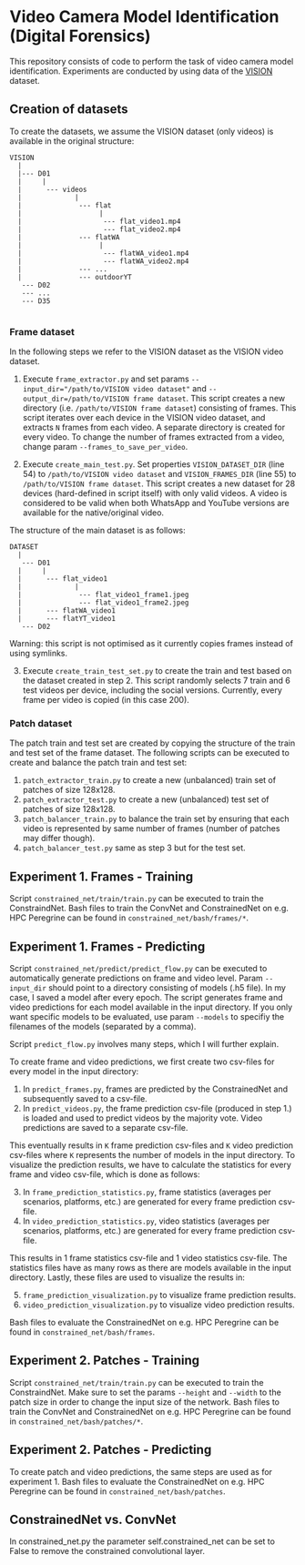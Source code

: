 # Video Camera Model Identification (Digital Forensics)
This repository consists of code to perform the task of video camera model identification. Experiments are conducted by using data of the [VISION](https://lesc.dinfo.unifi.it/it/node/203) dataset.

## Creation of datasets
To create the datasets, we assume the VISION dataset (only videos) is available in the original structure:
```
VISION  
  |  
  |--- D01  
  |     |  
  |      --- videos  
  |             |  
  |              --- flat  
  |                   |  
  |                    --- flat_video1.mp4  
  |                    --- flat_video2.mp4  
  |              --- flatWA  
  |                   |  
  |                    --- flatWA_video1.mp4  
  |                    --- flatWA_video2.mp4  
  |              --- ...  
  |              --- outdoorYT  
   --- D02  
   --- ...  
   --- D35  
   
```

### Frame dataset
In the following steps we refer to the VISION dataset as the VISION video dataset. 

1. Execute `frame_extractor.py` and set params `--input_dir="/path/to/VISION video dataset"` and `--output_dir=/path/to/VISION frame dataset`. This script creates a new directory (i.e. `/path/to/VISION frame dataset`) consisting of frames. This script iterates over each device in the VISION video dataset, and extracts `N` frames from each video. A separate directory is created for every video. To change the number of frames extracted from a video, change param `--frames_to_save_per_video`.

2. Execute `create_main_test.py`. Set properties `VISION_DATASET_DIR` (line 54) to `/path/to/VISION video dataset` and `VISION_FRAMES_DIR` (line 55) to `/path/to/VISION frame dataset`. This script creates a new dataset for 28 devices (hard-defined in script itself) with only valid videos. A video is considered to be valid when both WhatsApp and YouTube versions are available for the native/original video. 

The structure of the main dataset is as follows:
```
DATASET
  |
   --- D01
  |     |
  |      --- flat_video1
  |             |
  |              --- flat_video1_frame1.jpeg
  |              --- flat_video1_frame2.jpeg
  |      --- flatWA_video1
  |      --- flatYT_video1
   --- D02
```

Warning: this script is not optimised as it currently copies frames instead of using symlinks.

3. Execute `create_train_test_set.py` to create the train and test based on the dataset created in step 2. This script randomly selects 7 train and 6 test videos per device, including the social versions. Currently, every frame per video is copied (in this case 200). 

### Patch dataset
The patch train and test set are created by copying the structure of the train and test set of the frame dataset. The following scripts can be executed to create and balance the patch train and test set:

1. `patch_extractor_train.py` to create a new (unbalanced) train set of patches of size 128x128.
2. `patch_extractor_test.py` to create a new (unbalanced) test set of patches of size 128x128.
3. `patch_balancer_train.py` to balance the train set by ensuring that each video is represented by same number of frames (number of patches may differ though).
4. `patch_balancer_test.py` same as step 3 but for the test set.

## Experiment 1. Frames - Training 
Script `constrained_net/train/train.py` can be executed to train the ConstraindNet. Bash files to train the ConvNet and ConstrainedNet on e.g. HPC Peregrine can be found in `constrained_net/bash/frames/*`.

## Experiment 1. Frames - Predicting
Script `constrained_net/predict/predict_flow.py` can be executed to automatically generate predictions on frame and video level. Param `--input_dir` should point to a directory consisting of models (.h5 file). In my case, I saved a model after every epoch. The script generates frame and video predictions for each model available in the input directory. If you only want specific models to be evaluated, use param `--models` to specifiy the filenames of the models (separated by a comma). 

Script `predict_flow.py` involves many steps, which I will further explain. 

To create frame and video predictions, we first create two csv-files for every model in the input directory:

1. In `predict_frames.py`, frames are predicted by the ConstrainedNet and subsequently saved to a csv-file.
2. In `predict_videos.py`, the frame prediction csv-file (produced in step 1.) is loaded and used to predict videos by the majority vote. Video predictions are saved to a separate csv-file.

This eventually results in `K` frame prediction csv-files and `K` video prediction csv-files where `K` represents the number of models in the input directory. To visualize the prediction results, we have to calculate the statistics for every frame and video csv-file, which is done as follows:

3. In `frame_prediction_statistics.py`, frame statistics (averages per scenarios, platforms, etc.) are generated for every frame prediction csv-file.
4. In `video_prediction_statistics.py`, video statistics (averages per scenarios, platforms, etc.) are generated for every frame prediction csv-file.

This results in 1 frame statistics csv-file and 1 video statistics csv-file. The statistics files have as many rows as there are models available in the input directory. Lastly, these files are used to visualize the results in:

5. `frame_prediction_visualization.py` to visualize frame prediction results.
6. `video_prediction_visualization.py` to visualize video prediction results.

Bash files to evaluate the ConstrainedNet on e.g. HPC Peregrine can be found in `constrained_net/bash/frames`. 

## Experiment 2. Patches - Training 
Script `constrained_net/train/train.py` can be executed to train the ConstraindNet. Make sure to set the params `--height` and `--width` to the patch size in order to change the input size of the network. Bash files to train the ConvNet and ConstrainedNet on e.g. HPC Peregrine can be found in `constrained_net/bash/patches/*`.

## Experiment 2. Patches - Predicting
To create patch and video predictions, the same steps are used as for experiment 1. Bash files to evaluate the ConstrainedNet on e.g. HPC Peregrine can be found in `constrained_net/bash/patches`.   

## ConstrainedNet vs. ConvNet
In constrained_net.py the parameter self.constrained_net can be set to False to remove the constrained convolutional layer. 


